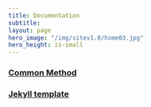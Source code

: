 ```yaml
---
title: Documentation
subtitle: 
layout: page
hero_image: "/img/sitev1.0/home03.jpg"
hero_height: is-small
---
```


### [Common Method]()

### [Jekyll template]()
